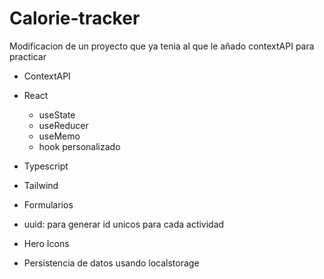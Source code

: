 # Calorie-tracker

Modificacion de un proyecto que ya tenia al que le añado contextAPI para practicar

- ContextAPI

- React
  - useState
  - useReducer
  - useMemo
  - hook personalizado
- Typescript
- Tailwind
- Formularios
- uuid: para generar id unicos para cada actividad
- Hero Icons
- Persistencia de datos usando localstorage
